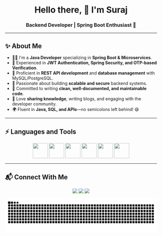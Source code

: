 <h1 align="center">Hello there, 👋 I'm Suraj</h1>
<h3 align="center">Backend Developer | Spring Boot Enthusiast 🚀</h3>


---

## ✨ About Me

- 👨‍💻 I'm a **Java Developer** specializing in **Spring Boot & Microservices**.
- 🔐 Experienced in **JWT Authentication, Spring Security, and OTP-based Verification**.
- 📡 Proficient in **REST API development** and **database management** with MySQL/PostgreSQL.
- 🚀 Passionate about building **scalable and secure** backend systems.
- 📑 Committed to writing **clean, well-documented, and maintainable code**.
- 🎤 Love **sharing knowledge**, writing blogs, and engaging with the developer community.
- 🌍 Fluent in **Java, SQL, and APIs**—no semicolons left behind! 😄

---

## ⚡ Languages and Tools

<p align="center">
    <img src="https://cdn.jsdelivr.net/gh/devicons/devicon/icons/java/java-original.svg" width="50" height="50"/>
    <img src="https://cdn.jsdelivr.net/gh/devicons/devicon/icons/spring/spring-original.svg" width="50" height="50"/>
    <img src="https://cdn.jsdelivr.net/gh/devicons/devicon/icons/mysql/mysql-original.svg" width="50" height="50"/>
    <img src="https://cdn.jsdelivr.net/gh/devicons/devicon/icons/postgresql/postgresql-original.svg" width="50" height="50"/>
    <img src="https://cdn.jsdelivr.net/gh/devicons/devicon/icons/docker/docker-original.svg" width="50" height="50"/>
    <img src="https://cdn.jsdelivr.net/gh/devicons/devicon/icons/git/git-original.svg" width="50" height="50"/>
</p>

---

## 📬 Connect With Me

<p align="center">
    <a href="https://www.linkedin.com/in/suraj-verma-185621359/"><img src="https://img.shields.io/badge/LinkedIn-0077B5?style=for-the-badge&logo=linkedin&logoColor=white"/></a>
    <a href="https://github.com/Suraj-v23/"><img src="https://img.shields.io/badge/GitHub-181717?style=for-the-badge&logo=github&logoColor=white"/></a>
    <a href="mailto:v.suraj2398@gmail.com"><img src="https://img.shields.io/badge/Email-D14836?style=for-the-badge&logo=gmail&logoColor=white"/></a>
</p>


<picture>
  <source media="(prefers-color-scheme: dark)" srcset="https://raw.githubusercontent.com/Suraj-v23/Suraj-v23/output/github-snake-dark.svg" />
  <source media="(prefers-color-scheme: light)" srcset="https://raw.githubusercontent.com/Suraj-v23/Suraj-v23/output/github-snake.svg" />
  <img alt="github-snake" src="https://raw.githubusercontent.com/Suraj-v23/Suraj-v23/output/github-snake.svg" />
</picture>
